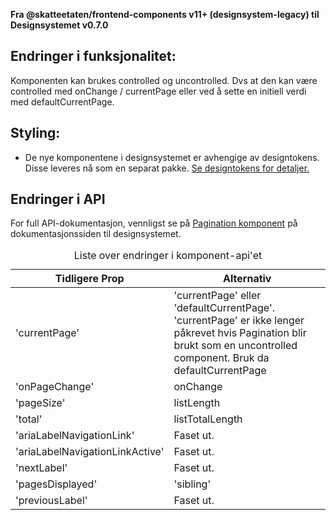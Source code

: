 **Fra @skatteetaten/frontend-components v11+ (designsystem-legacy) til Designsystemet v0.7.0**

## Endringer i funksjonalitet:

Komponenten kan brukes controlled og uncontrolled. Dvs at den kan være controlled med onChange / currentPage eller ved å sette en initiell verdi med defaultCurrentPage.

## Styling:

- De nye komponentene i designsystemet er avhengige av designtokens. Disse leveres nå som en separat pakke. <a class="brodtekst-link" href="#section-designtokens-deprecated">Se designtokens for detaljer.</a>

## Endringer i API

For full API-dokumentasjon, vennligst se på <a class="brodtekst-link" href="https://www.skatteetaten.no/stilogtone/designsystemet/komponenter/pagination/">Pagination komponent</a> på dokumentasjonssiden til designsystemet.

<div class="migration-tabell">
<table>
<caption>Liste over endringer i komponent-api'et</caption>
<thead><tr><th>Tidligere Prop</th><th>Alternativ</th></tr></thead>
<tbody>
<tr>
<td>'currentPage'</td>
<td>
'currentPage' eller 'defaultCurrentPage'.
'currentPage' er ikke lenger påkrevet hvis Pagination blir brukt som en uncontrolled component. Bruk da defaultCurrentPage
</td>
</tr>

<tr>
<td>'onPageChange'</td>
<td>
onChange
</td>
</tr>

<tr>
<td>'pageSize'</td>
<td>
listLength
</td>
</tr>

<tr>
<td>'total'</td>
<td>
listTotalLength
</td>
</tr>

<tr>
<td>'ariaLabelNavigationLink'</td>
<td>
Faset ut.
</td>
</tr>

<tr>
<td>'ariaLabelNavigationLinkActive'</td>
<td>
Faset ut.
</td>
</tr>

<tr>
<td>'nextLabel'</td>
<td>
Faset ut.
</td>
</tr>

<tr>
<td>'pagesDisplayed'</td>
<td>
'sibling'
</td>
</tr>

<tr>
<td>'previousLabel'</td>
<td>
Faset ut.
</td>
</tr>
</tbody>
</table>
</div>
